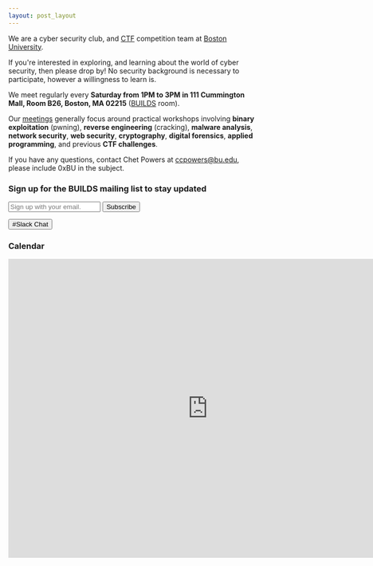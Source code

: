 ```yaml
---
layout: post_layout
---
```


We are a cyber security club, and <a href="https://ctftime.org/ctf-wtf/">CTF</a> competition team at <a href="https://www.bu.edu">Boston University</a>. 

If you're interested in exploring, and learning about the world of cyber security, then please drop by! No security background is necessary to participate, however a willingness to learn is.

We meet regularly every **Saturday from 1PM to 3PM in 111 Cummington Mall, Room B26, Boston, MA 02215** (<a href="http://builds.cc">BUILDS</a> room).

Our <a href="https://github.com/0xbu/workshops">meetings</a> generally focus around practical workshops involving **binary exploitation** (pwning), **reverse engineering** (cracking), **malware analysis**, **network security**, **web security**, **cryptography**, **digital forensics**, **applied programming**, and previous **CTF challenges**.

If you have any questions, contact Chet Powers at <a href="mailto:ccpowers@bu.edu">ccpowers@bu.edu</a>, please include 0xBU in the subject.

<!-- Begin Mailing List -->
### Sign up for the BUILDS mailing list to stay updated

<form action="//builds.us14.list-manage.com/subscribe/post?u=48eeff7657509db01b37d0c9b&amp;id=c7c2160530" method="post" id="mc-embedded-subscribe-form" name="mc-embedded-subscribe-form" target="_blank" novalidate="">
    <div id="mc_embed_signup_scroll">
        <input type="email" value="" name="EMAIL" id="mce-EMAIL" placeholder="Sign up with your email." required="">
        <!-- real people should not fill this in and expect good things - do not remove this or risk form bot signups-->
        <div style="display: none;" aria-hidden="true"><input type="text" name="b_48eeff7657509db01b37d0c9b_c7c2160530" tabindex="-1" value=""></div>
        <input class="button-primary" type="submit" value="Subscribe" name="subscribe" id="mc-embedded-subscribe">
    </div>
</form>

<a href="https://0xbu.slack.com" class="button-primary"><input class="button-primary" type="button" value="#Slack Chat"></a>

<script src="https://code.jquery.com/jquery-1.11.3.min.js"></script>

<script>
$("#emailform").submit(function(event) {
  // Stop form from submitting normally
  event.preventDefault();
 
  // Get some values from elements on the page:
  var $form = $(this),
    term = $form.find("input[name='email']").val(),
    url = $form.attr("action");
 
  // Send the data using post
  var posting = $.post(url, {'email':term}, function(data) {
  }).error(function() {
    $(".xalert-error-invis").show();
  }).success(function() {
    $(".xalert-success-invis").show();
  });
  return false;
});

</script>

<!-- Begin Calendar -->
### Calendar
<iframe src="https://calendar.google.com/calendar/embed?src=bu.edu_7n7ld2696rv78u7ha8998ngr64%40group.calendar.google.com&ctz=America/New_York" style="border: 0" width="800" height="600" frameborder="0" scrolling="no"></iframe>	

